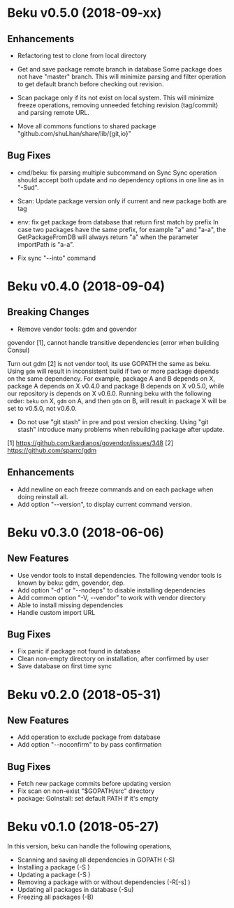 # Beku v0.5.0 (2018-09-xx)

## Enhancements

- Refactoring test to clone from local directory

- Get and save package remote branch in database
  Some package does not have "master" branch. This will minimize parsing
  and filter operation to get default branch before checking out revision.

- Scan package only if its not exist on local system.
  This will minimize freeze operations, removing unneeded fetching revision
  (tag/commit) and parsing remote URL.

- Move all commons functions to shared package
  "github.com/shuLhan/share/lib/{git,io}"

## Bug Fixes

- cmd/beku: fix parsing multiple subcommand on Sync
  Sync operation should accept both update and no dependency options in one
  line as in "-Sud".

- Scan: Update package version only if current and new package both are tag

- env: fix get package from database that return first match by prefix
  In case two packages have the same prefix, for example "a" and "a-a",
  the GetPackageFromDB will always return "a" when the parameter importPath
  is "a-a".

* Fix sync "--into" command

# Beku v0.4.0 (2018-09-04)

## Breaking Changes

- Remove vendor tools: gdm and govendor

govendor [1], cannot handle transitive dependencies (error when building
Consul)

Turn out gdm [2] is not vendor tool, its use GOPATH the same as beku. Using
`gdm` will result in inconsistent build if two or more package depends on the
same dependency. For example, package A and B depends on X, package A
depends on X v0.4.0 and package B depends on X v0.5.0, while our repository
is depends on X v0.6.0. Running beku with the following order: `beku` on X,
`gdm` on A, and then `gdm` on B, will result in package X will be set to
v0.5.0, not v0.6.0.

- Do not use "git stash" in pre and post version checking. Using "git stash"
  introduce many problems when rebuilding package after update.

[1] https://github.com/kardianos/govendor/issues/348
[2] https://github.com/sparrc/gdm

## Enhancements

- Add newline on each freeze commands and on each package when doing reinstall
  all.
- Add option "--version", to display current command version.

# Beku v0.3.0 (2018-06-06)

## New Features

- Use vendor tools to install dependencies. The following vendor tools is
  known by beku: gdm, govendor, dep.
- Add option "-d" or "--nodeps" to disable installing dependencies
- Add common option "-V, --vendor" to work with vendor directory
- Able to install missing dependencies
- Handle custom import URL

## Bug Fixes

- Fix panic if package not found in database
- Clean non-empty directory on installation, after confirmed by user
- Save database on first time sync

# Beku v0.2.0 (2018-05-31)

## New Features

- Add operation to exclude package from database
- Add option "--noconfirm" to by pass confirmation

## Bug Fixes

- Fetch new package commits before updating version
- Fix scan on non-exist "$GOPATH/src" directory
- package: GoInstall: set default PATH if it's empty

# Beku v0.1.0 (2018-05-27)

In this version, beku can handle the following operations,

- Scanning and saving all dependencies in GOPATH (-S)
- Installing a package (-S <pkg>)
- Updating a package (-S <pkg>)
- Removing a package with or without dependencies (-R[-s] <pkg>)
- Updating all packages in database (-Su)
- Freezing all packages (-B)
